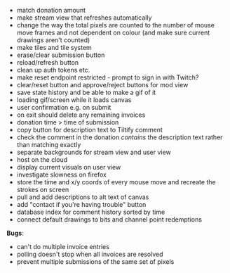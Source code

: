 * match donation amount
* make stream view that refreshes automatically
* change the way the total pixels are counted to the number of mouse move frames and not dependent on colour (and make sure current drawings aren't counted)
* make tiles and tile system
* erase/clear submission button
* reload/refresh button
* clean up auth tokens etc.
* make reset endpoint restricted - prompt to sign in with Twitch?
* clear/reset button and approve/reject buttons for mod view
* save state history and be able to make a gif of it
* loading gif/screen while it loads canvas
* user confirmation e.g. on submit
* on exit should delete any remaining invoices
* donation time > time of submission
* copy button for description text to Tiltify comment
* check the comment in the donation *contains* the description text rather than matching exactly
* separate backgrounds for stream view and user view
* host on the cloud
* display current visuals on user view
* investigate slowness on firefox
* store the time and x/y coords of every mouse move and recreate the strokes on screen
* pull and add descriptions to alt text of canvas
* add "contact if you're having trouble" button
* database index for comment history sorted by time
* connect default drawings to bits and channel point redemptions

**Bugs**:
* can't do multiple invoice entries
* polling doesn't stop when all invoices are resolved
* prevent multiple submissions of the same set of pixels